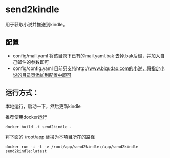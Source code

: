 # send2kindle
用于获取小说并推送到kindle。

## 配置
- config/mail.yaml 将该目录下已有的mail.yaml.bak 去掉.bak后缀，并加入自己邮件的参数即可
- config/config.yaml 目前只支持http://www.biqudao.com的小说，将指定小说的目录页添加到配置中即可

## 运行方式：
本地运行，启动一下，然后更新kindle

推荐使用docker运行

`
  docker build -t send2kindle .
`

将下面的 /root/app 替换为本项目所在的路径

`
  docker run -i -t -v /root/app/send2kindle:/app/send2kindle send2kindle:latest
`
